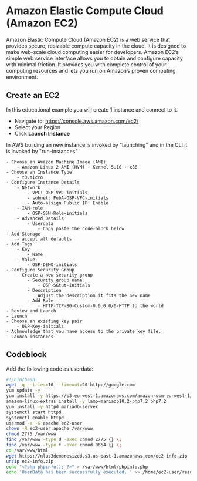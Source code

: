 # Amazon Elastic Compute Cloud (Amazon EC2)

Amazon Elastic Compute Cloud (Amazon EC2) is a web service that provides secure, resizable compute capacity in the cloud. It is designed to make web-scale cloud computing easier for developers. Amazon EC2’s simple web service interface allows you to obtain and configure capacity with minimal friction. It provides you with complete control of your computing resources and lets you run on Amazon’s proven computing environment.

## Create an EC2

In this educational example you will create 1 instance and connect to it.

- Navigate to: <https://console.aws.amazon.com/ec2/>
- Select your Region
- Click **Launch Instance**

In AWS building an new instance is invoked by "launching" and in the CLI it is invoked by "run-instances"

    - Choose an Amazon Machine Image (AMI)
        - Amazon Linux 2 AMI (HVM) - Kernel 5.10 - x86
    - Choose an Instance Type
        - t3.micro
    - Configure Instance Details
        - Network
            - VPC: OSP-VPC-initials
            - subnet: PubA-OSP-VPC-initials
            - Auto-assign Public IP: Enable
        - IAM-role
            - OSP-SSM-Role-initials
        - Advanced Details
            - Userdata
                - Copy paste the code-block below
    - Add Storage
        - accept all defaults
    - Add Tags
        - Key
            - Name
        - Value
            - OSP-DEMO-initials
    - Configure Security Group
        - Create a new security group
            - Security group name
                - OSP-SGtut-initials
            - Description
                Adjust the description it fits the new name
            - Add Rule
                - HTTP-TCP-80-Custom-0.0.0.0/0-HTTP to the world
    - Review and Launch
    - Launch
    - Choose an existing key pair
        - OSP-Key-initials
    - Acknowledge that you have access to the private key file.
    - Launch instances

## Codeblock

Add the following code as userdata:

```bash
#!/bin/bash
wget -q --tries=10 --timeout=20 http://google.com
yum update -y
yum install -y https://s3.eu-west-1.amazonaws.com/amazon-ssm-eu-west-1/latest/linux_arm64/amazon-ssm-agent.rpm
amazon-linux-extras install -y lamp-mariadb10.2-php7.2 php7.2
yum install -y httpd mariadb-server
systemctl start httpd
systemctl enable httpd
usermod -a -G apache ec2-user
chown -R ec2-user:apache /var/www
chmod 2775 /var/www
find /var/www -type d -exec chmod 2775 {} \;
find /var/www -type f -exec chmod 0664 {} \;
cd /var/www/html
wget https://nlus3demoresized.s3.us-east-1.amazonaws.com/ec2-info.zip
unzip ec2-info.zip
echo "<?php phpinfo(); ?>" > /var/www/html/phpinfo.php
echo 'UserData has been successfully executed. ' >> /home/ec2-user/result
```
